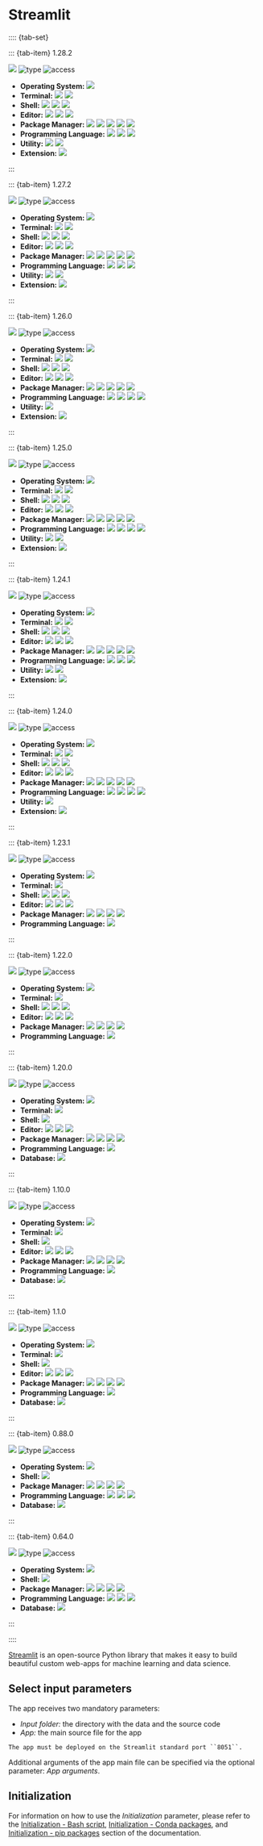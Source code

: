 # Streamlit

:::: {tab-set}

::: {tab-item} 1.28.2

[![](badges/release-1.28.2-blue.svg)](https://cloud.sdu.dk/app/jobs/create?app=streamlit&version=1.28.2)
![type](badges/type-interactive-yellow.svg)
![access](badges/access-open-green.svg)
* **Operating System:** ![](./badges/Ubuntu-22.04-lightseagreen.svg)
* **Terminal:** ![](./badges/tini-0.19.0-lightseagreen.svg) ![](./badges/tmux-3.2a-lightseagreen.svg)
* **Shell:** ![](./badges/bash-5.1.16-lightseagreen.svg) ![](./badges/fish-3.3.1-lightseagreen.svg) ![](./badges/zsh-5.8.1-lightseagreen.svg)
* **Editor:** ![](./badges/emacs-27.1-lightseagreen.svg) ![](./badges/nano-6.2-lightseagreen.svg) ![](./badges/vim-8.2-lightseagreen.svg)
* **Package Manager:** ![](./badges/apt-2.4.10-lightseagreen.svg) ![](./badges/conda-23.3.1-lightseagreen.svg) ![](./badges/dpkg-1.21.1-lightseagreen.svg) ![](./badges/npm-8.5.1-lightseagreen.svg) ![](./badges/pip-23.2.1-lightseagreen.svg)
* **Programming Language:** ![](./badges/GCC-11.4.0-lightseagreen.svg) ![](./badges/OpenJDK-11.0.20.1-lightseagreen.svg) ![](./badges/Python-3.10.12-lightseagreen.svg)
* **Utility:** ![](./badges/EasyBuild-4.8.0-lightseagreen.svg) ![](./badges/Lmod-8.7-lightseagreen.svg)
* **Extension:** ![](./badges/OpenMPI-4.1.2-lightseagreen.svg)

:::

::: {tab-item} 1.27.2

[![](badges/release-1.27.2-blue.svg)](https://cloud.sdu.dk/app/jobs/create?app=streamlit&version=1.27.2)
![type](badges/type-interactive-yellow.svg)
![access](badges/access-open-green.svg)
* **Operating System:** ![](./badges/Ubuntu-22.04-lightseagreen.svg)
* **Terminal:** ![](./badges/tini-0.19.0-lightseagreen.svg) ![](./badges/tmux-3.2a-lightseagreen.svg)
* **Shell:** ![](./badges/bash-5.1.16-lightseagreen.svg) ![](./badges/fish-3.3.1-lightseagreen.svg) ![](./badges/zsh-5.8.1-lightseagreen.svg)
* **Editor:** ![](./badges/emacs-27.1-lightseagreen.svg) ![](./badges/nano-6.2-lightseagreen.svg) ![](./badges/vim-8.2-lightseagreen.svg)
* **Package Manager:** ![](./badges/apt-2.4.10-lightseagreen.svg) ![](./badges/conda-23.3.1-lightseagreen.svg) ![](./badges/dpkg-1.21.1-lightseagreen.svg) ![](./badges/npm-8.5.1-lightseagreen.svg) ![](./badges/pip-23.2.1-lightseagreen.svg)
* **Programming Language:** ![](./badges/GCC-11.4.0-lightseagreen.svg) ![](./badges/OpenJDK-11.0.20.1-lightseagreen.svg) ![](./badges/Python-3.10.12-lightseagreen.svg)
* **Utility:** ![](./badges/EasyBuild-4.8.0-lightseagreen.svg) ![](./badges/Lmod-8.7-lightseagreen.svg)
* **Extension:** ![](./badges/OpenMPI-4.1.2-lightseagreen.svg)

:::

::: {tab-item} 1.26.0

[![](badges/release-1.26.0-blue.svg)](https://cloud.sdu.dk/app/jobs/create?app=streamlit&version=1.26.0)
![type](badges/type-interactive-yellow.svg)
![access](badges/access-open-green.svg)
* **Operating System:** ![](./badges/Ubuntu-22.10-lightseagreen.svg)
* **Terminal:** ![](./badges/tini-0.19.0-lightseagreen.svg) ![](./badges/tmux-3.3a-lightseagreen.svg)
* **Shell:** ![](./badges/bash-5.2.2-lightseagreen.svg) ![](./badges/fish-3.5.1-lightseagreen.svg) ![](./badges/zsh-5.9-lightseagreen.svg)
* **Editor:** ![](./badges/emacs-27.1-lightseagreen.svg) ![](./badges/nano-6.4-lightseagreen.svg) ![](./badges/vim-9.0-lightseagreen.svg)
* **Package Manager:** ![](./badges/apt-2.5.3-lightseagreen.svg) ![](./badges/conda-23.1.0-lightseagreen.svg) ![](./badges/dpkg-1.21.9-lightseagreen.svg) ![](./badges/npm-8.18.0-lightseagreen.svg) ![](./badges/pip-23.1.2-lightseagreen.svg)
* **Programming Language:** ![](./badges/GCC-12.2.0-lightseagreen.svg) ![](./badges/OpenJDK-11.0.19-lightseagreen.svg) ![](./badges/Python-3.10.12-lightseagreen.svg) ![](./badges/Python-2.7.18-lightseagreen.svg)
* **Utility:** ![](./badges/Lmod-8.7-lightseagreen.svg)
* **Extension:** ![](./badges/OpenMPI-4.1.4-lightseagreen.svg)

:::

::: {tab-item} 1.25.0

[![](badges/release-1.25.0-blue.svg)](https://cloud.sdu.dk/app/jobs/create?app=streamlit&version=1.25.0)
![type](badges/type-interactive-yellow.svg)
![access](badges/access-open-green.svg)
* **Operating System:** ![](./badges/Ubuntu-22.10-lightseagreen.svg)
* **Terminal:** ![](./badges/tini-0.19.0-lightseagreen.svg) ![](./badges/tmux-3.3a-lightseagreen.svg)
* **Shell:** ![](./badges/bash-5.2.2-lightseagreen.svg) ![](./badges/fish-3.5.1-lightseagreen.svg) ![](./badges/zsh-5.9-lightseagreen.svg)
* **Editor:** ![](./badges/emacs-27.1-lightseagreen.svg) ![](./badges/nano-6.4-lightseagreen.svg) ![](./badges/vim-9.0-lightseagreen.svg)
* **Package Manager:** ![](./badges/apt-2.5.3-lightseagreen.svg) ![](./badges/conda-23.1.0-lightseagreen.svg) ![](./badges/dpkg-1.21.9-lightseagreen.svg) ![](./badges/npm-8.18.0-lightseagreen.svg) ![](./badges/pip-23.1.2-lightseagreen.svg)
* **Programming Language:** ![](./badges/GCC-12.2.0-lightseagreen.svg) ![](./badges/OpenJDK-11.0.19-lightseagreen.svg) ![](./badges/Python-3.10.12-lightseagreen.svg) ![](./badges/Python-2.7.18-lightseagreen.svg)
* **Utility:** ![](./badges/EasyBuild-4.7.2-lightseagreen.svg) ![](./badges/Lmod-8.7-lightseagreen.svg)
* **Extension:** ![](./badges/OpenMPI-4.1.4-lightseagreen.svg)

:::

::: {tab-item} 1.24.1

[![](badges/release-1.24.1-blue.svg)](https://cloud.sdu.dk/app/jobs/create?app=streamlit&version=1.24.1)
![type](badges/type-interactive-yellow.svg)
![access](badges/access-open-green.svg)
* **Operating System:** ![](./badges/Ubuntu-22.10-lightseagreen.svg)
* **Terminal:** ![](./badges/tini-0.19.0-lightseagreen.svg) ![](./badges/tmux-3.3a-lightseagreen.svg)
* **Shell:** ![](./badges/bash-5.2.2-lightseagreen.svg) ![](./badges/fish-3.5.1-lightseagreen.svg) ![](./badges/zsh-5.9-lightseagreen.svg)
* **Editor:** ![](./badges/emacs-27.1-lightseagreen.svg) ![](./badges/nano-6.4-lightseagreen.svg) ![](./badges/vim-9.0-lightseagreen.svg)
* **Package Manager:** ![](./badges/apt-2.5.3-lightseagreen.svg) ![](./badges/conda-23.1.0-lightseagreen.svg) ![](./badges/dpkg-1.21.9-lightseagreen.svg) ![](./badges/npm-8.18.0-lightseagreen.svg) ![](./badges/pip-23.1.2-lightseagreen.svg)
* **Programming Language:** ![](./badges/GCC-12.2.0-lightseagreen.svg) ![](./badges/OpenJDK-11.0.19-lightseagreen.svg) ![](./badges/Python-3.10.12-lightseagreen.svg)
* **Utility:** ![](./badges/EasyBuild-4.7.2-lightseagreen.svg) ![](./badges/Lmod-8.7-lightseagreen.svg)
* **Extension:** ![](./badges/OpenMPI-4.1.4-lightseagreen.svg)

:::

::: {tab-item} 1.24.0

[![](badges/release-1.24.0-blue.svg)](https://cloud.sdu.dk/app/jobs/create?app=streamlit&version=1.24.0)
![type](badges/type-interactive-yellow.svg)
![access](badges/access-open-green.svg)
* **Operating System:** ![](./badges/Ubuntu-22.10-lightseagreen.svg)
* **Terminal:** ![](./badges/tini-0.19.0-lightseagreen.svg) ![](./badges/tmux-3.3a-lightseagreen.svg)
* **Shell:** ![](./badges/bash-5.2.2-lightseagreen.svg) ![](./badges/fish-3.5.1-lightseagreen.svg) ![](./badges/zsh-5.9-lightseagreen.svg)
* **Editor:** ![](./badges/emacs-27.1-lightseagreen.svg) ![](./badges/nano-6.4-lightseagreen.svg) ![](./badges/vim-9.0-lightseagreen.svg)
* **Package Manager:** ![](./badges/apt-2.5.3-lightseagreen.svg) ![](./badges/conda-23.1.0-lightseagreen.svg) ![](./badges/dpkg-1.21.9-lightseagreen.svg) ![](./badges/npm-8.18.0-lightseagreen.svg) ![](./badges/pip-23.0.1-lightseagreen.svg)
* **Programming Language:** ![](./badges/GCC-12.2.0-lightseagreen.svg) ![](./badges/OpenJDK-11.0.19-lightseagreen.svg) ![](./badges/Python-3.10.10-lightseagreen.svg) ![](./badges/Python-2.7.18-lightseagreen.svg)
* **Utility:** ![](./badges/Lmod-8.7-lightseagreen.svg)
* **Extension:** ![](./badges/OpenMPI-4.1.4-lightseagreen.svg)

:::

::: {tab-item} 1.23.1

[![](badges/release-1.23.1-blue.svg)](https://cloud.sdu.dk/app/jobs/create?app=streamlit&version=1.23.1)
![type](badges/type-interactive-yellow.svg)
![access](badges/access-open-green.svg)
* **Operating System:** ![](./badges/Ubuntu-22.10-lightseagreen.svg)
* **Terminal:** ![](./badges/tmux-3.3a-lightseagreen.svg)
* **Shell:** ![](./badges/bash-5.2.2-lightseagreen.svg) ![](./badges/fish-3.5.1-lightseagreen.svg) ![](./badges/zsh-5.9-lightseagreen.svg)
* **Editor:** ![](./badges/emacs-27.1-lightseagreen.svg) ![](./badges/nano-6.4-lightseagreen.svg) ![](./badges/vim-9.0-lightseagreen.svg)
* **Package Manager:** ![](./badges/apt-2.5.3-lightseagreen.svg) ![](./badges/conda-23.1.0-lightseagreen.svg) ![](./badges/dpkg-1.21.9-lightseagreen.svg) ![](./badges/pip-23.0.1-lightseagreen.svg)
* **Programming Language:** ![](./badges/Python-3.10.10-lightseagreen.svg)

:::

::: {tab-item} 1.22.0

[![](badges/release-1.22.0-blue.svg)](https://cloud.sdu.dk/app/jobs/create?app=streamlit&version=1.22.0)
![type](badges/type-interactive-yellow.svg)
![access](badges/access-open-green.svg)
* **Operating System:** ![](./badges/Ubuntu-22.10-lightseagreen.svg)
* **Terminal:** ![](./badges/tmux-3.3a-lightseagreen.svg)
* **Shell:** ![](./badges/bash-5.2.2-lightseagreen.svg) ![](./badges/fish-3.5.1-lightseagreen.svg) ![](./badges/zsh-5.9-lightseagreen.svg)
* **Editor:** ![](./badges/emacs-27.1-lightseagreen.svg) ![](./badges/nano-6.4-lightseagreen.svg) ![](./badges/vim-9.0-lightseagreen.svg)
* **Package Manager:** ![](./badges/apt-2.5.3-lightseagreen.svg) ![](./badges/conda-23.1.0-lightseagreen.svg) ![](./badges/dpkg-1.21.9-lightseagreen.svg) ![](./badges/pip-23.0.1-lightseagreen.svg)
* **Programming Language:** ![](./badges/Python-3.10.10-lightseagreen.svg)

:::

::: {tab-item} 1.20.0

[![](badges/release-1.20.0-blue.svg)](https://cloud.sdu.dk/app/jobs/create?app=streamlit&version=1.20.0)
![type](badges/type-interactive-yellow.svg)
![access](badges/access-open-green.svg)
* **Operating System:** ![](./badges/Ubuntu-22.10-lightseagreen.svg)
* **Terminal:** ![](./badges/tmux-3.3a-lightseagreen.svg)
* **Shell:** ![](./badges/bash-5.2.2-lightseagreen.svg)
* **Editor:** ![](./badges/emacs-27.1-lightseagreen.svg) ![](./badges/nano-6.4-lightseagreen.svg) ![](./badges/vim-9.0-lightseagreen.svg)
* **Package Manager:** ![](./badges/apt-2.5.3-lightseagreen.svg) ![](./badges/conda-22.11.1-lightseagreen.svg) ![](./badges/dpkg-1.21.9-lightseagreen.svg) ![](./badges/pip-23.0-lightseagreen.svg)
* **Programming Language:** ![](./badges/Python-3.10.9-lightseagreen.svg)
* **Database:** ![](./badges/SQLite-3.40.1-lightseagreen.svg)

:::

::: {tab-item} 1.10.0

[![](badges/release-1.10.0-blue.svg)](https://cloud.sdu.dk/app/jobs/create?app=streamlit&version=1.10.0)
![type](badges/type-interactive-yellow.svg)
![access](badges/access-open-green.svg)
* **Operating System:** ![](./badges/Ubuntu-22.04-lightseagreen.svg)
* **Terminal:** ![](./badges/tmux-3.2a-lightseagreen.svg)
* **Shell:** ![](./badges/bash-5.1.16-lightseagreen.svg)
* **Editor:** ![](./badges/emacs-27.1-lightseagreen.svg) ![](./badges/nano-6.2-lightseagreen.svg) ![](./badges/vim-8.2-lightseagreen.svg)
* **Package Manager:** ![](./badges/apt-2.4.5-lightseagreen.svg) ![](./badges/conda-4.13.0-lightseagreen.svg) ![](./badges/dpkg-1.21.1-lightseagreen.svg) ![](./badges/pip-21.2.4-lightseagreen.svg)
* **Programming Language:** ![](./badges/Python-3.9.12-lightseagreen.svg)
* **Database:** ![](./badges/SQLite-3.38.5-lightseagreen.svg)

:::

::: {tab-item} 1.1.0

[![](badges/release-1.1.0-blue.svg)](https://cloud.sdu.dk/app/jobs/create?app=streamlit&version=1.1.0)
![type](badges/type-interactive-yellow.svg)
![access](badges/access-open-green.svg)
* **Operating System:** ![](./badges/Ubuntu-20.04-lightseagreen.svg)
* **Terminal:** ![](./badges/tmux-3.0a-lightseagreen.svg)
* **Shell:** ![](./badges/bash-5.0.17-lightseagreen.svg)
* **Editor:** ![](./badges/emacs-26.3-lightseagreen.svg) ![](./badges/nano-4.8-lightseagreen.svg) ![](./badges/vim-8.1-lightseagreen.svg)
* **Package Manager:** ![](./badges/apt-2.0.6-lightseagreen.svg) ![](./badges/conda-4.10.3-lightseagreen.svg) ![](./badges/dpkg-1.19.7-lightseagreen.svg) ![](./badges/pip-21.2.4-lightseagreen.svg)
* **Programming Language:** ![](./badges/Python-3.9.5-lightseagreen.svg)
* **Database:** ![](./badges/SQLite-3.36.0-lightseagreen.svg)

:::

::: {tab-item} 0.88.0

[![](badges/release-0.88.0-blue.svg)](https://cloud.sdu.dk/app/jobs/create?app=streamlit&version=0.88.0)
![type](badges/type-interactive-yellow.svg)
![access](badges/access-open-green.svg)
* **Operating System:** ![](./badges/Debian-10-lightseagreen.svg)
* **Shell:** ![](./badges/bash-5.0.3-lightseagreen.svg)
* **Package Manager:** ![](./badges/apt-1.8.2.3-lightseagreen.svg) ![](./badges/conda-4.10.3-lightseagreen.svg) ![](./badges/dpkg-1.19.7-lightseagreen.svg) ![](./badges/pip-21.2.4-lightseagreen.svg)
* **Programming Language:** ![](./badges/GCC-8.3.0-lightseagreen.svg) ![](./badges/Python-3.9.5-lightseagreen.svg) ![](./badges/Python-2.7.16-lightseagreen.svg)
* **Database:** ![](./badges/SQLite-3.36.0-lightseagreen.svg)

:::

::: {tab-item} 0.64.0

[![](badges/release-0.64.0-blue.svg)](https://cloud.sdu.dk/app/jobs/create?app=streamlit&version=0.64.0)
![type](badges/type-interactive-yellow.svg)
![access](badges/access-open-green.svg)
* **Operating System:** ![](./badges/Debian-10-lightseagreen.svg)
* **Shell:** ![](./badges/bash-5.0.3-lightseagreen.svg)
* **Package Manager:** ![](./badges/apt-1.8.2.1-lightseagreen.svg) ![](./badges/conda-4.8.3-lightseagreen.svg) ![](./badges/dpkg-1.19.7-lightseagreen.svg) ![](./badges/pip-20.2-lightseagreen.svg)
* **Programming Language:** ![](./badges/GCC-8.3.0-lightseagreen.svg) ![](./badges/Python-3.7.6-lightseagreen.svg) ![](./badges/Python-2.7.16-lightseagreen.svg)
* **Database:** ![](./badges/SQLite-3.32.3-lightseagreen.svg)

:::

::::

[Streamlit](https://www.streamlit.io/) is an open-source Python library that makes it easy to build beautiful custom web-apps for machine learning and data science.

## Select input parameters

The app receives two mandatory parameters:

- *Input folder:* the directory with the data and the source code
- *App:* the main source file for the app

``` {note}
The app must be deployed on the Streamlit standard port ``8051``.
```

Additional arguments of the app main file can be specified via the optional parameter: *App arguments*.

## Initialization

For information on how to use the *Initialization* parameter, please refer to the [Initialization - Bash script](../hands-on/init-sh.md), [Initialization - Conda packages](../hands-on/init-conda.md), and [Initialization - pip packages](../hands-on/init-pip.md) section of the documentation.
